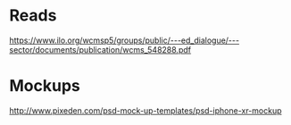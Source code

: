 # Reads
https://www.ilo.org/wcmsp5/groups/public/---ed_dialogue/---sector/documents/publication/wcms_548288.pdf


# Mockups
http://www.pixeden.com/psd-mock-up-templates/psd-iphone-xr-mockup